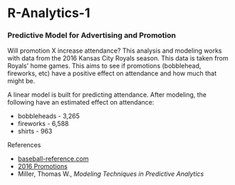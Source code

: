 # R-Analytics-1
### Predictive Model for Advertising and Promotion 

Will promotion X increase attendance? This analysis and modeling works with data from the 2016 Kansas City Royals season.  This data is taken from Royals' home games. This aims to see if promotions (bobblehead, fireworks, etc) have a positive effect on attendance and how much that might be.    

A linear model is built for predicting attendance.  After modeling, the following have an estimated effect on attendance: 

* bobbleheads - 3,265
* fireworks - 6,588
* shirts - 963

References

* [baseball-reference.com](http://www.baseball-reference.com/teams/KCR/2016.shtml)
* [2016 Promotions](http://blog.gamehedge.com/kansas-city-royals-promotional-schedule/)
* Miller, Thomas W., *Modeling Techniques in Predictive Analytics*